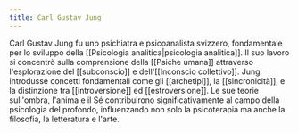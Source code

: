 ```yaml
---
title: Carl Gustav Jung
---
```


Carl Gustav Jung fu uno psichiatra e psicoanalista svizzero, fondamentale per lo sviluppo della [[Psicologia analitica|psicologia analitica]]. Il suo lavoro si concentrò sulla comprensione della [[Psiche umana]] attraverso l'esplorazione del [[subconscio]] e dell'[[Inconscio collettivo]]. Jung introdusse concetti fondamentali come gli [[archetipi]], la [[sincronicità]], e la distinzione tra [[introversione]] ed [[estroversione]]. Le sue teorie sull'ombra, l'anima e il Sé contribuirono significativamente al campo della psicologia del profondo, influenzando non solo la psicoterapia ma anche la filosofia, la letteratura e l'arte.